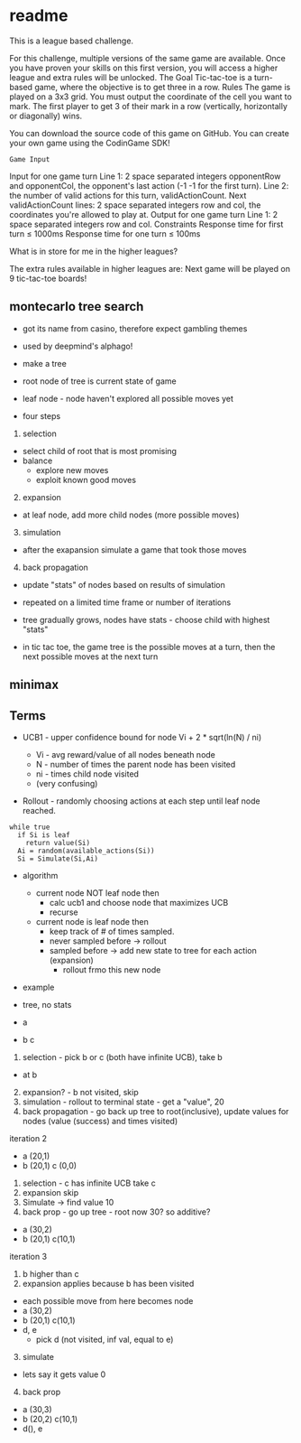 # readme


This is a league based challenge.

For this challenge, multiple versions of the same game are available. Once you have proven your skills on this first version, you will access a higher league and extra rules will be unlocked.
 	The Goal
Tic-tac-toe is a turn-based game, where the objective is to get three in a row.
 	Rules
The game is played on a 3x3 grid. You must output the coordinate of the cell you want to mark. The first player to get 3 of their mark in a row (vertically, horizontally or diagonally) wins.

You can download the source code of this game on GitHub. You can create your own game using the CodinGame SDK!

 	Game Input
Input for one game turn
Line 1: 2 space separated integers opponentRow and opponentCol, the opponent's last action (-1 -1 for the first turn).
Line 2: the number of valid actions for this turn, validActionCount.
Next validActionCount lines: 2 space separated integers row and col, the coordinates you're allowed to play at.
Output for one game turn
Line 1: 2 space separated integers row and col.
Constraints
Response time for first turn ≤ 1000ms
Response time for one turn ≤ 100ms

What is in store for me in the higher leagues?

The extra rules available in higher leagues are:
Next game will be played on 9 tic-tac-toe boards!

## montecarlo tree search

- got its name from casino, therefore expect gambling themes
- used by deepmind's alphago!
- make a tree
- root node of tree is current state of game
- leaf node - node haven't explored all possible moves yet

- four steps
1.  selection
  - select child of root that is most promising
  - balance
    - explore new moves
    - exploit known good moves
2.  expansion
  - at leaf node, add more child nodes (more possible moves)
3.  simulation
  - after the exapansion simulate a game that took those moves
4.  back propagation
  - update "stats" of nodes based on results of simulation

- repeated on a limited time frame or number of iterations
- tree gradually grows, nodes have stats - choose child with highest "stats"

- in tic tac toe, the game tree is the possible moves at a turn, then the next possible moves at the next turn

## minimax

## Terms

- UCB1 - upper confidence bound for node Vi + 2 * sqrt(ln(N) / ni)
  - Vi - avg reward/value  of all nodes beneath node
  - N - number of times the parent node has been visited
  - ni - times child node visited
  - (very confusing)

- Rollout - randomly choosing actions at each step until leaf node reached.
```
while true
  if Si is leaf
    return value(Si)
  Ai = random(available_actions(Si))
  Si = Simulate(Si,Ai)
```

- algorithm
  - current node NOT leaf node then
    - calc ucb1 and choose node that maximizes UCB
    - recurse
  - current node is leaf node then
    - keep track of # of times sampled.
    - never sampled before -> rollout
    - sampled before -> add new state to tree for each action (expansion)
      - rollout frmo this new node

- example
- tree, no stats
- a
- b c

1.  selection - pick b or c (both have infinite UCB), take b
- at b
2.  expansion? - b not visited, skip
3.  simulation - rollout to terminal state - get a "value", 20
4.  back propagation - go back up tree to root(inclusive), update values for nodes (value (success) and times visited)

iteration 2

- a (20,1)
- b (20,1) c (0,0)

1.  selection - c has infinite UCB take c
2.  expansion skip
3.  Simulate -> find value 10
4.  back prop - go up tree - root now 30?  so additive?

- a (30,2)
- b (20,1) c(10,1)

iteration 3

1. b higher than c
2. expansion applies because b has been visited
  - each possible move from here becomes node
- a (30,2)
- b (20,1) c(10,1)
- d, e
  - pick d (not visited, inf val, equal to e)
3. simulate
  - lets say it gets value 0
4. back prop

- a (30,3)
- b (20,2) c(10,1)
- d(), e
